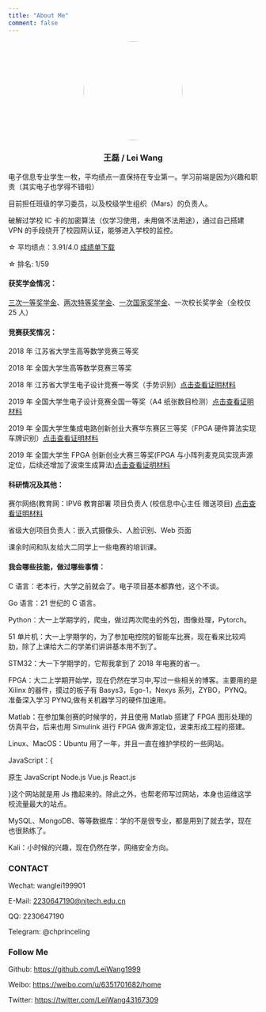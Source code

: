 ```yaml
---
title: "About Me"
comment: false
---
```


<div
  style="
  display: flex;
  align: center;
  justify-content: center;
  " >
  <img   style="height: 200px;
  width:200px;
  border-radius: 50%;
  overflow: hidden;
  " src="http://leiblog.wang/static/image/2020/6/czm739.png"> </img>
</div>

<h3 align="center">王磊 / Lei Wang</h3>

电子信息专业学生一枚，平均绩点一直保持在专业第一。学习前端是因为兴趣和职责（其实电子也学得不错啦）

目前担任班级的学习委员，以及校级学生组织（Mars）的负责人。

破解过学校 IC 卡的加密算法（仅学习使用，未用做不法用途），通过自己搭建 VPN 的手段绕开了校园网认证，能够进入学校的监控。

☆ 平均绩点：3.91/4.0 [成绩单下载](http://leiblog.wang/static/2020-04-08/绩点.jpg)

☆ 排名: 1/59

#### 获奖学金情况：

[三次一等奖学金](http://leiblog.wang/static/2020-04-08/获奖证书/综合奖学金1.jpg)、[两次特等奖学金](http://leiblog.wang/static/2020-04-08/获奖证书/综合奖学金3.jpg)、[一次国家奖学金](http://leiblog.wang/static/2020-04-08/获奖证书/国家奖学金.jpg)、一次校长奖学金（全校仅 25 人）

#### 竞赛获奖情况：

2018 年 江苏省大学生高等数学竞赛三等奖

2018 年 全国大学生高等数学竞赛三等奖

2018 年 江苏省大学生电子设计竞赛一等奖（手势识别）[点击查看证明材料](http://leiblog.wang/static/2020-04-08/获奖证书/电子设计省一等奖.jpg)

2019 年 全国大学生电子设计竞赛全国一等奖（A4 纸张数目检测）[点击查看证明材料](http://leiblog.wang/static/2020-04-08/获奖证书/电子设计国一.jpeg)

2019 年 全国大学生集成电路创新创业大赛华东赛区三等奖（FPGA 硬件算法实现车牌识别）[点击查看证明材料](http://leiblog.wang/FPGA车牌识别/)

2019 年 全国大学生 FPGA 创新创业大赛三等奖(FPGA 与小阵列麦克风实现声源定位，后续还增加了波束生成算法)[点击查看证明材料](http://leiblog.wang/ZYNQ声源定位波束形成/)

#### 科研情况及其他：

赛尔网络(教育网：IPV6 教育部署 项目负责人 (校信息中心主任 赠送项目) [点击查看证明材料](http://leiblog.wang/static/2020-03-25/1580913520427附件一：赛尔网络下一代互联网技术创新项目2019年资助项目名单.pdf)

省级大创项目负责人：嵌入式摄像头、人脸识别、Web 页面

课余时间和队友给大二同学上一些电赛的培训课。

#### 我会哪些技能，做过哪些事情：

C 语言：老本行，大学之前就会了。电子项目基本都靠他，这个不谈。

Go 语言：21 世纪的 C 语言。

Python：大一上学期学的，爬虫，做过两次爬虫的外包，图像处理，Pytorch。

51 单片机：大一上学期学的，为了参加电控院的智能车比赛，现在看来比较鸡肋，除了上课给大二的学弟们讲讲基本用不到了。

STM32：大一下学期学的，它帮我拿到了 2018 年电赛的省一。

FPGA：大二上学期开始学，现在仍然在学习中,写过一些相关的博客。主要用的是 Xilinx 的器件，摸过的板子有 Basys3，Ego-1，Nexys 系列，ZYBO，PYNQ。准备深入学习 PYNQ,做有关机器学习的硬件加速用。

Matlab：在参加集创赛的时候学的，并且使用 Matlab 搭建了 FPGA 图形处理的仿真平台，后来也用 Simulink 进行 FPGA 做声源定位，波束形成工程的搭建。

Linux、MacOS：Ubuntu 用了一年，并且一直在维护学校的一些网站。

JavaScript：{

原生 JavaScript Node.js Vue.js React.js

}这个网站就是用 Js 撸起来的。除此之外，也帮老师写过网站，本身也运维这学校流量最大的站点。

MySQL、MongoDB、等等数据库：学的不是很专业，都是用到了就去学，现在也很熟练了。

Kali：小时候的兴趣，现在仍然在学，网络安全方向。

<h3>CONTACT</h3>

Wechat: wanglei199901

E-Mail: 2230647190@njtech.edu.cn

QQ: 2230647190

Telegram: @chprinceling

<h3>Follow Me</h3>

Github: https://github.com/LeiWang1999

Weibo: https://weibo.com/u/6351701682/home

Twitter: https://twitter.com/LeiWang43167309
